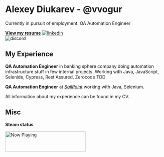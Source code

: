 # Alexey Diukarev - @vvogur

Currently in pursuit of employment. QA Automation Engineer

[**View my resume**](https://vvogur.github.io/CV/Oleksii_Diukarev_CV.pdf)
[![linkedin](https://img.shields.io/badge/-@jakegut-161616?style=flat-square&labelColor=161616&logo=LinkedIn&logoColor=white&color=161616)](https://linkedin.com/in/alexey-diukarev)  
![discord](https://img.shields.io/badge/-@jakegut%237778-161616?style=flat-square&labelColor=161616&logo=Discord&logoColor=white&color=161616)

## My Experience

**QA Automation Engineer** in banking sphere company doing automation infrastructure stuff in few internal projects. Working with Java, JavaScript, Selenide, Cypress, Rest Assured, Zerocode TDD

**QA Automation Engineer** at [_SailPoint_](https://www.sailpoint.com/) working with Java, Selenium.

All information about my experience can be found in my CV.

## Misc

**Steam status**

<img src="https://steam-status-img.vercel.app/currently-playing?username=vvogur" width="256" height="64"  alt="Now Playing">
